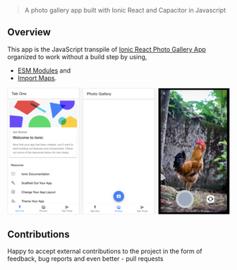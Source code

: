 
> A photo gallery app built with Ionic React and Capacitor in Javascript


## Overview

This app is the JavaScript transpile of [Ionic React Photo Gallery App](https://github.com/ionic-team/photo-gallery-capacitor-react) organized to work without a build step by using,

* [ESM Modules](https://developer.mozilla.org/en-US/docs/Web/JavaScript/Guide/Modules) and
* [Import Maps](https://github.com/WICG/import-maps).

<img src="public/assets/img/screenshot.png" alt="Photo Gallery app">

## Contributions

Happy to accept external contributions to the project in the form of feedback, bug reports and even better - pull requests

